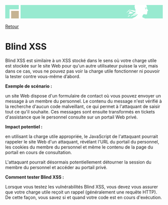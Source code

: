![separe](https://github.com/studoo-app/.github/blob/main/profile/studoo-banner-logo.png)

[Retour](intro.md)
# Blind XSS

Blind XSS est similaire à un XSS stocké dans le sens où votre charge utile est stockée sur le site Web pour 
qu'un autre utilisateur puisse la voir, mais dans ce cas, vous ne pouvez pas voir  la charge utile fonctionner 
ni pouvoir la tester contre vous-même d’abord.

**Exemple de scénario :**

un site Web dispose d'un formulaire de contact où vous pouvez envoyer un message à un membre du personnel. 
Le contenu du message n'est vérifié à la recherche d'aucun code malveillant, ce qui permet à l'attaquant de saisir
tout ce qu'il souhaite. Ces messages sont ensuite transformés en tickets d'assistance que le personnel consulte sur
un portail Web privé.

**Impact potentiel :**

en utilisant la charge utile appropriée, le JavaScript de l'attaquant pourrait rappeler le site Web d'un attaquant,
révélant l'URL du portail du personnel, les cookies du membre du personnel et même le contenu de la page du portail
en cours de consultation.

L'attaquant pourrait désormais potentiellement détourner la session du membre du personnel et accéder au portail privé.

**Comment tester Blind XSS :**

Lorsque vous testez les vulnérabilités Blind XSS, vous devez vous assurer que votre charge utile reçoit un rappel (généralement une requête HTTP).
De cette façon, vous savez si et quand votre code est en cours d'exécution.
